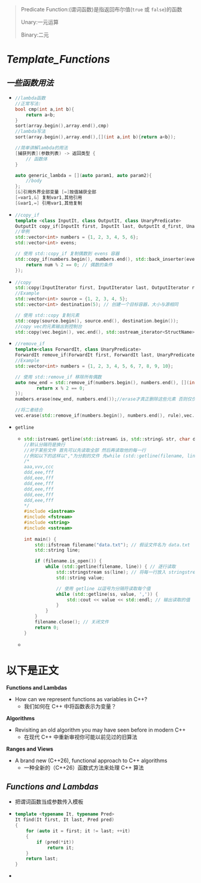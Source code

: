 >
>
>Predicate Function:(谓词函数)是指返回布尔值(`true` 或 `false`)的函数
>
>Unary:一元运算
>
>Binary:二元

# ***Template_Functions***

## ***一些函数用法***

- ```cpp
  //lambda函数
  //正常写法:
  bool cmp(int a,int b){
      return a<b;
  }
  sort(array.begin(),array.end(),cmp)
  //lambda写法
  sort(array.begin(),array.end(),[](int a,int b){return a<b});
  
  //简单讲解lambda的用法
  [捕获列表](参数列表) -> 返回类型 {
      // 函数体
  }
  
  auto generic_lambda = [](auto param1, auto param2){
      //body
  };
  [&]引用外界全部变量 [=]按值捕获全部   
  [=var1,&] 复制var1,其他引用
  [&var1,=] 引用var1,其他复制
  ```

- ```cpp
  //copy_if
  template <class InputIt, class OutputIt, class UnaryPredicate>
  OutputIt copy_if(InputIt first, InputIt last, OutputIt d_first, UnaryPredicate pred);
  //举例
  std::vector<int> numbers = {1, 2, 3, 4, 5, 6};
  std::vector<int> evens;
  
  // 使用 std::copy_if 复制偶数到 evens 容器
  std::copy_if(numbers.begin(), numbers.end(), std::back_inserter(evens), [](int num){
      return num % 2 == 0; // 偶数的条件
  });
  ```

- ```cpp
  //copy
  std::copy(InputIterator first, InputIterator last, OutputIterator result);
  //Example
  std::vector<int> source = {1, 2, 3, 4, 5};
  std::vector<int> destination(5); // 创建一个目标容器，大小与源相同
  
  // 使用 std::copy 复制元素
  std::copy(source.begin(), source.end(), destination.begin());
  //copy vec的元素输出到控制台
  std::copy(vec.begin(), vec.end(), std::ostream_iterator<StructName>(std::cout, "\n"));
  ```

- ```cpp
  //remove_if
  template<class ForwardIt, class UnaryPredicate>
  ForwardIt remove_if(ForwardIt first, ForwardIt last, UnaryPredicate p);
  //Example
  std::vector<int> numbers = {1, 2, 3, 4, 5, 6, 7, 8, 9, 10};
  
  // 使用 std::remove_if 移除所有偶数 
  auto new_end = std::remove_if(numbers.begin(), numbers.end(), [](int x) {
          return x % 2 == 0;
  });
  numbers.erase(new_end, numbers.end());//erase才真正删除这些元素 否则仅仅是移到末尾
  
  //将二者结合
  vec.erase(std::remove_if(numbers.begin(), numbers.end(), rule),vec.end());
  
  ```

- `getline`

  - ```cpp
    std::istream& getline(std::istream& is, std::string& str, char delim);
    //默认分隔符是换行
    //对于某些文件 首先可以先读取全部 然后再读取他的每一行
    //例如以下的这样以","为分割的文件 先while (std::getline(filename, line)) { // 逐行读取 然后再读取他每一行的元素 while (std::getline(ss, value, ',')) {
    /*
    aaa,vvv,ccc
    ddd,eee,fff
    ddd,eee,fff
    ddd,eee,fff
    ddd,eee,fff
    ddd,eee,fff
    ddd,eee,fff
    */
    #include <iostream>
    #include <fstream>
    #include <string>
    #include <sstream>
        
    int main() {
        std::ifstream filename("data.txt"); // 假设文件名为 data.txt
        std::string line;
    
        if (filename.is_open()) {
            while (std::getline(filename, line)) { // 逐行读取
                std::stringstream ss(line); // 将每一行放入 stringstream
                std::string value;
    
                // 使用 getline 以逗号为分隔符读取每个值
                while (std::getline(ss, value, ',')) {
                    std::cout << value << std::endl; // 输出读取的值
                }
            }
        }
        filename.close(); // 关闭文件
        return 0;
    }
    ```

  - 

# 以下是正文

**Functions and Lambdas**

- How can we represent functions as variables in C++?
  - 我们如何在 C++ 中将函数表示为变量？

**Algorithms**

- Revisiting an old algorithm you may have seen before in modern C++
  - 在现代 C++ 中重新审视你可能以前见过的旧算法

**Ranges and Views**

- A brand new (C++26), functional approach to C++ algorithms
  - 一种全新的（C++26）函数式方法来处理 C++ 算法



## ***Functions and Lambdas***

- 把谓词函数当成参数传入模板

- ```cpp
  template <typename It, typename Pred>
  It find(It first, It last, Pred pred)
  {
      for (auto it = first; it != last; ++it)
      {
          if (pred(*it))
              return it;
      }
      return last;
  }
  ```

- 

